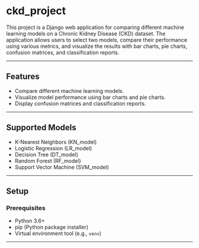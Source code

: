 # ckd_project

This project is a Django web application for comparing different machine learning models on a Chronic Kidney Disease (CKD) dataset. The application allows users to select two models, compare their performance using various metrics, and visualize the results with bar charts, pie charts, confusion matrices, and classification reports.

---

## Features

- Compare different machine learning models.
- Visualize model performance using bar charts and pie charts.
- Display confusion matrices and classification reports.

---

## Supported Models

- K-Nearest Neighbors (KN_model)
- Logistic Regression (LR_model)
- Decision Tree (DT_model)
- Random Forest (RF_model)
- Support Vector Machine (SVM_model)

---

## Setup

### Prerequisites

- Python 3.6+
- pip (Python package installer)
- Virtual environment tool (e.g., `venv`)

---

